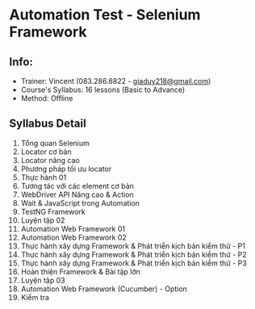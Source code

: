 # Automation Test - Selenium Framework
## Info:
- Trainer: Vincent (083.286.8822 - giaduy218@gmail.com)
- Course's Syllabus: 16 lessons (Basic to Advance)
- Method: Offline


## Syllabus Detail
1. Tổng quan Selenium
2. Locator cơ bản
3. Locator nâng cao
4. Phương pháp tối ưu locator
5. Thực hành 01
6. Tương tác với các element cơ bản
7. WebDriver API Nâng cao & Action
8. Wait & JavaScript trong Automation
9. TestNG Framework
10. Luyện tập 02
11. Automation Web Framework 01
12. Automation Web Framework 02
13. Thực hành xây dựng Framework & Phát triển kịch bản kiểm thử - P1
14. Thực hành xây dựng Framework & Phát triển kịch bản kiểm thử - P2
15. Thực hành xây dựng Framework & Phát triển kịch bản kiểm thử - P3
16. Hoàn thiện Framework & Bài tập lớn
17. Luyện tập 03
18. Automation Web Framework (Cucumber) - Option
19. Kiểm tra
